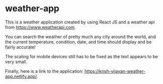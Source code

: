 # weather-app

This is a weather application created by using React JS and a weather api from https://www.weatherapi.com.

You can search the weather of pretty much any city around the world, and the current temperature, condition, date, and time should display and be fairly accurate!

The scaling for mobile devices still has to be fixed as the text appears to be very small.

Finally, here is a link to the application: https://krish-vijayan-weather-app.netlify.app/.
